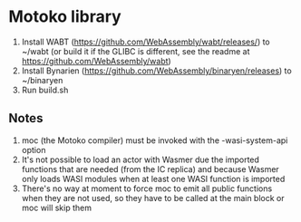 # Motoko library

1. Install WABT (https://github.com/WebAssembly/wabt/releases/) to ~/wabt (or build it if the GLIBC is different, see the readme at https://github.com/WebAssembly/wabt)
2. Install Bynarien (https://github.com/WebAssembly/binaryen/releases) to ~/binaryen
3. Run build.sh

## Notes
1. moc (the Motoko compiler) must be invoked with the -wasi-system-api option
2. It's not possible to load an actor with Wasmer due the imported functions that are needed (from the IC replica) and because Wasmer only loads WASI modules when at least one WASI function is imported
3. There's no way at moment to force moc to emit all public functions when they are not used, so they have to be called at the main block or moc will skip them
